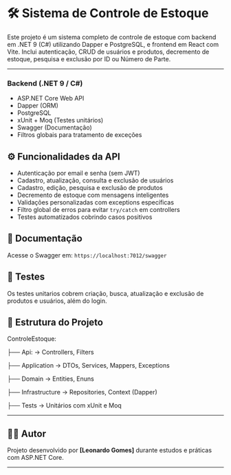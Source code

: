 # 🛠️ Sistema de Controle de Estoque

Este projeto é um sistema completo de controle de estoque com backend em .NET 9 (C#) utilizando Dapper e PostgreSQL, e frontend em React com Vite. Inclui autenticação, CRUD de usuários e produtos, decremento de estoque, pesquisa e exclusão por ID ou Número de Parte.

-------------------------------------------------------------------------------------------

### Backend (.NET 9 / C#)
- ASP.NET Core Web API
- Dapper (ORM)
- PostgreSQL
- xUnit + Moq (Testes unitários)
- Swagger (Documentação)
- Filtros globais para tratamento de exceções

## ⚙️ Funcionalidades da API

- Autenticação por email e senha (sem JWT)
- Cadastro, atualização, consulta e exclusão de usuários
- Cadastro, edição, pesquisa e exclusão de produtos
- Decremento de estoque com mensagens inteligentes
- Validações personalizadas com exceptions específicas
- Filtro global de erros para evitar `try/catch` em controllers
- Testes automatizados cobrindo casos positivos

## 📁 Documentação

Acesse o Swagger em: `https://localhost:7012/swagger`

## 🧪 Testes

Os testes unitarios cobrem criação, busca, atualização e exclusão de produtos e usuários, além do login.

## 📁 Estrutura do Projeto

ControleEstoque:

  ├── Api: ->  Controllers, Filters
  
  ├── Application -> DTOs, Services, Mappers, Exceptions
  
  ├── Domain -> Entities, Enuns
  
  ├── Infrastructure -> Repositories, Context (Dapper)
   
  ├── Tests -> Unitários com xUnit e Moq



-------------------------------------------------------------------------------------------

## 👨‍💻 Autor

Projeto desenvolvido por **[Leonardo Gomes]** durante estudos e práticas com ASP.NET Core.

-------------------------------------------------------------------------------------------
